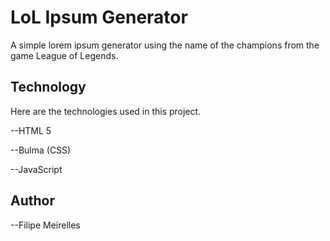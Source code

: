 # LoL Ipsum Generator
A simple lorem ipsum generator using the name of the champions from the game League of Legends.

## Technology 
 
Here are the technologies used in this project.

--HTML 5

--Bulma (CSS)

--JavaScript

## Author

--Filipe Meirelles
